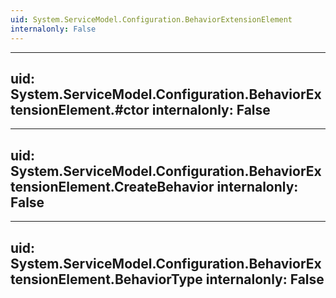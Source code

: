 ```yaml
---
uid: System.ServiceModel.Configuration.BehaviorExtensionElement
internalonly: False
---
```


---
uid: System.ServiceModel.Configuration.BehaviorExtensionElement.#ctor
internalonly: False
---

---
uid: System.ServiceModel.Configuration.BehaviorExtensionElement.CreateBehavior
internalonly: False
---

---
uid: System.ServiceModel.Configuration.BehaviorExtensionElement.BehaviorType
internalonly: False
---
